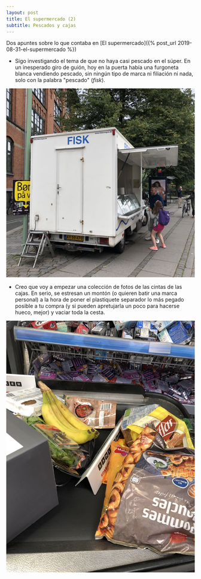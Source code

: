 ```yaml
---
layout: post
title: El supermercado (2)
subtitle: Pescados y cajas 
---
```

Dos apuntes sobre lo que contaba en [El supermercado]({% post_url 2019-08-31-el-supermercado %})

* Sigo investigando el tema de que no haya casi pescado en el súper. En un inesperado giro de guión, hoy en la puerta había una furgoneta blanca vendiendo pescado, sin ningún tipo de marca ni filiación ni nada, solo con la palabra "pescado" (_fisk_).

![fisk](/img/0012.JPG)

* Creo que voy a empezar una colección de fotos de las cintas de las cajas. En serio, se estresan un montón (o quieren batir una marca personal) a la hora de poner el plastiquete separador lo más pegado posible a tu compra (y si pueden apretujarla un poco para hacerse hueco, mejor) y vaciar toda la cesta.

![que no la toque ni el viento](/img/0013.JPG)
